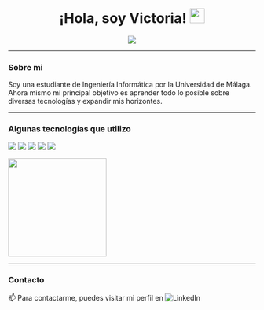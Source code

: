 <h1 align="center">
  ¡Hola, soy Victoria!
  <img src="https://media.giphy.com/media/hvRJCLFzcasrR4ia7z/giphy.gif" width="30px"/>
</h1>

<div align="center">
  <img src="https://media.giphy.com/media/hpXdHPfFI5wTABdDx9/giphy.gif"/>
</div>

---

### Sobre mi
Soy una estudiante de Ingeniería Informática por la Universidad de Málaga. Ahora mismo mi principal objetivo es aprender todo lo posible sobre diversas tecnologías y expandir mis horizontes.

---

### Algunas tecnologías que utilizo

![](https://img.shields.io/badge/LaTeX-47A141?style=for-the-badge&logo=LaTeX&logoColor=white)
![](https://img.shields.io/badge/Python-FFD43B?style=for-the-badge&logo=python&logoColor=blue)
![](https://img.shields.io/badge/GIT-E44C30?style=for-the-badge&logo=git&logoColor=white)
![](https://img.shields.io/badge/MySQL-005C84?style=for-the-badge&logo=mysql&logoColor=white)
![](https://img.shields.io/badge/RStudio%20IDE-75AADB.svg?style=for-the-badge&logo=RStudio-IDE&logoColor=white)


<a align="center"><img height=200 align="center" src="https://github-readme-stats.vercel.app/api/top-langs?username=vigvega&layout=donut"/>
</a>

---

### Contacto

📫 Para contactarme, puedes visitar mi perfil en ![LinkedIn](www.linkedin.com/in/victoria-garcia-vega)
<!--
**vigvega/vigvega** is a ✨ _special_ ✨ repository because its `README.md` (this file) appears on your GitHub profile.

Here are some ideas to get you started:

- 🔭 I’m currently working on ...
- 🌱 I’m currently learning ...
- 👯 I’m looking to collaborate on ...
- 🤔 I’m looking for help with ...
- 💬 Ask me about ...
- 📫 How to reach me: ...
- 😄 Pronouns: ...
- ⚡ Fun fact: ...
-->
